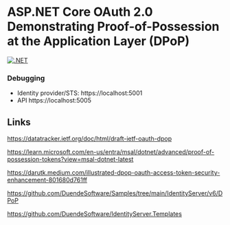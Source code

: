 # ASP.NET Core OAuth 2.0 Demonstrating Proof-of-Possession at the Application Layer (DPoP)

[![.NET](https://github.com/damienbod/DPOP-aspnetcore-idp/actions/workflows/dotnet.yml/badge.svg)](https://github.com/damienbod/DPOP-aspnetcore-idp/actions/workflows/dotnet.yml)

### Debugging

- Identity provider/STS: https://localhost:5001
- API https://localhost:5005

## Links

https://datatracker.ietf.org/doc/html/draft-ietf-oauth-dpop

https://learn.microsoft.com/en-us/entra/msal/dotnet/advanced/proof-of-possession-tokens?view=msal-dotnet-latest

https://darutk.medium.com/illustrated-dpop-oauth-access-token-security-enhancement-801680d761ff

https://github.com/DuendeSoftware/Samples/tree/main/IdentityServer/v6/DPoP

https://github.com/DuendeSoftware/IdentityServer.Templates




